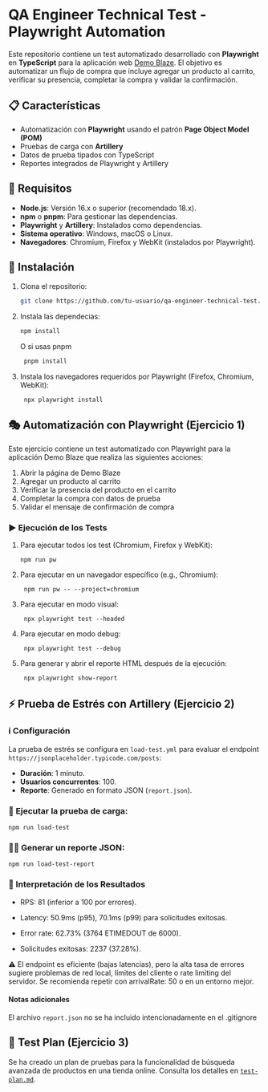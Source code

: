 # QA Engineer Technical Test - Playwright Automation

Este repositorio contiene un test automatizado desarrollado con **Playwright** en **TypeScript** para la aplicación web [Demo Blaze](https://www.demoblaze.com/). El objetivo es automatizar un flujo de compra que incluye agregar un producto al carrito, verificar su presencia, completar la compra y validar la confirmación.

## 📋 Características

- Automatización con **Playwright** usando el patrón **Page Object Model (POM)**
- Pruebas de carga con **Artillery**
- Datos de prueba tipados con TypeScript
- Reportes integrados de Playwright y Artillery

## 🔧 Requisitos

- **Node.js**: Versión 16.x o superior (recomendado 18.x).
- **npm** o **pnpm**: Para gestionar las dependencias.
- **Playwright** y **Artillery**: Instalados como dependencias.
- **Sistema operativo**: Windows, macOS o Linux.
- **Navegadores**: Chromium, Firefox y WebKit (instalados por Playwright).

## 🚀 Instalación

1. Clona el repositorio:
   ```bash
   git clone https://github.com/tu-usuario/qa-engineer-technical-test.git

2. Instala las dependecias:
   ```bash
   npm install
   ```
   O si usas pnpm
   ```bash
    pnpm install
   ```

3. Instala los navegadores requeridos por Playwright (Firefox, Chromium, WebKit):
   ```
    npx playwright install
   ```

## 🎭 Automatización con Playwright (Ejercicio 1)
Este ejercicio contiene un test automatizado con Playwright para la aplicación Demo Blaze que realiza las siguientes acciones:

1. Abrir la página de Demo Blaze
2. Agregar un producto al carrito
3. Verificar la presencia del producto en el carrito
4. Completar la compra con datos de prueba
5. Validar el mensaje de confirmación de compra

### ▶️ Ejecución de los Tests
1. Para ejecutar todos los test (Chromium, Firefox y WebKit):
   ```
   npm run pw
2. Para ejecutar en un navegador específico (e.g., Chromium):
   ```
    npm run pw -- --project=chromium
4. Para ejecutar en modo visual:
   ```
    npx playwright test --headed
6. Para ejecutar en modo debug:
   ```
    npx playwright test --debug
8. Para generar y abrir el reporte HTML después de la ejecución:
   ```
    npx playwright show-report
## ⚡ Prueba de Estrés con Artillery (Ejercicio 2)

### ℹ️ Configuración
La prueba de estrés se configura en `load-test.yml` para evaluar el endpoint `https://jsonplaceholder.typicode.com/posts`:
- **Duración**: 1 minuto.
- **Usuarios concurrentes**: 100.
- **Reporte**: Generado en formato JSON (`report.json`).


### 🔋 Ejecutar la prueba de carga:
```
npm run load-test
```

### 👩‍💻 Generar un reporte JSON:
```
npm run load-test-report
```


### 🔎 Interpretación de los Resultados
- RPS: 81 (inferior a 100 por errores).

- Latency: 50.9ms (p95), 70.1ms (p99) para solicitudes exitosas.

- Error rate: 62.73% (3764 ETIMEDOUT de 6000).

- Solicitudes exitosas: 2237 (37.28%).


⚠️
El endpoint es eficiente (bajas latencias), pero la alta tasa de errores sugiere problemas de red local, límites del cliente o rate limiting del servidor. Se recomienda repetir con arrivalRate: 50 o en un entorno mejor.

#### **Notas adicionales**
El archivo `report.json` no se ha incluido intencionadamente en el .gitignore

## 🧪 Test Plan (Ejercicio 3)
Se ha creado un plan de pruebas para la funcionalidad de búsqueda avanzada de productos en una tienda online. Consulta los detalles en [`test-plan.md`](./test-plan.md).
